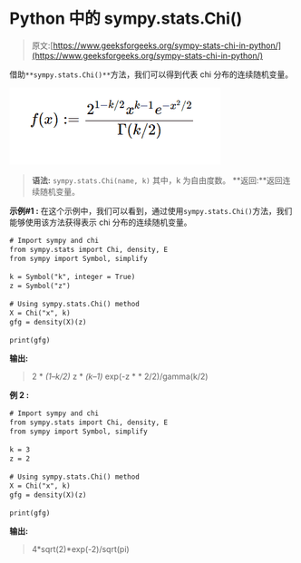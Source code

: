 # Python 中的 sympy.stats.Chi()

> 原文:[https://www.geeksforgeeks.org/sympy-stats-chi-in-python/](https://www.geeksforgeeks.org/sympy-stats-chi-in-python/)

借助`**sympy.stats.Chi()**`方法，我们可以得到代表 chi 分布的连续随机变量。

![](img/409222f90e73965cf24e4cef935cbfc4.png)

> **语法:** `sympy.stats.Chi(name, k)`
> 其中，k 为自由度数。
> **返回:**返回连续随机变量。

**示例#1 :**
在这个示例中，我们可以看到，通过使用`sympy.stats.Chi()`方法，我们能够使用该方法获得表示 chi 分布的连续随机变量。

```
# Import sympy and chi
from sympy.stats import Chi, density, E
from sympy import Symbol, simplify

k = Symbol("k", integer = True)
z = Symbol("z")

# Using sympy.stats.Chi() method
X = Chi("x", k)
gfg = density(X)(z)

print(gfg)
```

**输出:**

> 2 * *(1–k/2)* z * *(k–1)* exp(-z * * 2/2)/gamma(k/2)

**例 2 :**

```
# Import sympy and chi
from sympy.stats import Chi, density, E
from sympy import Symbol, simplify

k = 3
z = 2

# Using sympy.stats.Chi() method
X = Chi("x", k)
gfg = density(X)(z)

print(gfg)
```

**输出:**

> 4*sqrt(2)*exp(-2)/sqrt(pi)